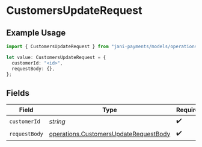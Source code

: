 # CustomersUpdateRequest

## Example Usage

```typescript
import { CustomersUpdateRequest } from "jani-payments/models/operations";

let value: CustomersUpdateRequest = {
  customerId: "<id>",
  requestBody: {},
};
```

## Fields

| Field                                                                                          | Type                                                                                           | Required                                                                                       | Description                                                                                    |
| ---------------------------------------------------------------------------------------------- | ---------------------------------------------------------------------------------------------- | ---------------------------------------------------------------------------------------------- | ---------------------------------------------------------------------------------------------- |
| `customerId`                                                                                   | *string*                                                                                       | :heavy_check_mark:                                                                             | N/A                                                                                            |
| `requestBody`                                                                                  | [operations.CustomersUpdateRequestBody](../../models/operations/customersupdaterequestbody.md) | :heavy_check_mark:                                                                             | N/A                                                                                            |